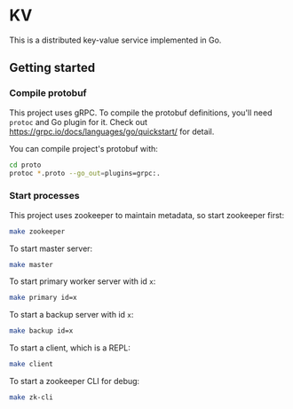 # KV

This is a distributed key-value service implemented in Go.

## Getting started

### Compile protobuf

This project uses gRPC. To compile the protobuf definitions, you'll need `protoc` and Go plugin for it.
Check out https://grpc.io/docs/languages/go/quickstart/ for detail.

You can compile project's protobuf with:

```bash
cd proto
protoc *.proto --go_out=plugins=grpc:.
```

### Start processes

This project uses zookeeper to maintain metadata, so start zookeeper first:

```bash
make zookeeper
```

To start master server:

```bash
make master
```

To start primary worker server with id `x`:

```bash
make primary id=x
```

To start a backup server with id `x`:

```bash
make backup id=x
```

To start a client, which is a REPL:

```bash
make client
```

To start a zookeeper CLI for debug:

```bash
make zk-cli
```